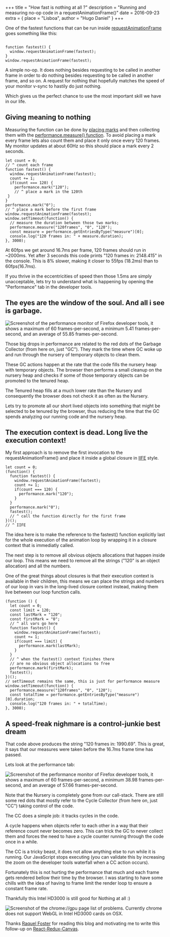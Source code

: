 +++
title = "How fast is nothing at all ?"
description = "Running and measuring no-op code in a requestAnimationFrame()"
date = 2016-09-23
extra = { place = "Lisboa", author = "Hugo Daniel" }
+++

One of the fastest functions that can be run inside [requestAnimationFrame](https://developer.mozilla.org/en-US/docs/Web/API/window/requestAnimationFrame) goes something like this:

```

function fastest() {
  window.requestAnimationFrame(fastest);
}
window.requestAnimationFrame(fastest);

```

A simple no-op. It does nothing besides requesting to be called in another frame in order to do nothing besides requesting to be called in another frame, and so on.
A request for nothing that hopefully matches the speed of your monitor v-sync to hastily do just nothing.

Which gives us the perfect chance to use the most important skill we have in our life.

## Giving meaning to nothing

Measuring the function can be done by [placing marks](https://developer.mozilla.org/en-US/docs/Web/API/Performance/mark) and then collecting them with the [performance.measure() function](https://developer.mozilla.org/en-US/docs/Web/API/Performance/measure). To avoid placing a mark every frame lets also count them and place it only once every 120 frames. My monitor updates at about 60Hz so this should place a mark every 2 seconds.

```
let count = 0;
// ^ count each frame
function fastest() {
  window.requestAnimationFrame(fastest);
  count += 1;
  if(count === 120) {
    performance.mark("120");
    // ^ place a mark in the 120th
 }
}
performance.mark("0");
// ^ place a mark before the first frame
window.requestAnimationFrame(fastest);
window.setTimeout(function() {
  // measure the duration between those two marks;
  performance.measure("120frames", "0", "120");
  const measure = performance.getEntriesByType("measure")[0];
  console.log("120 frames in: " + measure.duration);
}, 3000);

```

At 60fps we get around 16.7ms per frame, 120 frames should run in ~2000ms. Yet after 3 seconds this code prints "120 frames in: 2148.415" in the console.
This is 8% slower, making it closer to 55fps (18.2ms) than to 60fps(16.7ms).

If you thrive in the eccentricities of speed then those 1.5ms are simply unacceptable, lets try to understand what is happening by opening the "Performance" tab in the developer tools.

## The eyes are the window of the soul. And all i see is garbage.

![Screenshot of the performance monitor of Firefox developer tools, it shows a maximum of 60 frames-per-second, a minimum 5.41 frames-per-second, and an average of 55.85 frames-per-second.](/images/measure1.png)

Those big drops in performance are related to the red dots of the Garbage Collector (from here on, just "GC"). They mark the time where GC woke up and run through the nursery of temporary objects to clean them.

These GC actions happen at the rate that the code fills the nursery heap with temporary objects. The browser then performs a small cleanup on the nursery heap and checks if some of those temporary objects can be promoted to the tenured heap.

The Tenured heap fills at a much lower rate than the Nursery and consequently the browser does not check it as often as the Nursery.

Lets try to promote all our short lived objects into something that might be selected to be tenured by the browser, thus reducing the time that the GC spends analyzing our running code and the nursery heap.

## The execution context is dead. Long live the execution context!

My first approach is to remove the first invocation to the requestAnimationFrame() and place it inside a global closure in [IIFE](https://en.wikipedia.org/wiki/Immediately-invoked_function_expression) style.

```
let count = 0;
(function() {
  function fastest() {
    window.requestAnimationFrame(fastest);
    count += 1;
    if(count === 120) {
      performance.mark("120");
    }
  }
  performance.mark("0");
  fastest();
  // ^ call the function directly for the first frame
})();
// ^ IIFE
```

The idea here is to make the reference to the fastest() function explicitly last for the whole execution of the animation loop by wrapping it in a closure context that is immediatly called.

The next step is to remove all obvious objects allocations that happen inside our loop.
This means we need to remove all the strings ("120" is an object allocation) and all the numbers.

One of the great things about closures is that their execution context is available in their children, this means we can place the strings and numbers of our loop in vars in the long-lived closure context instead, making them live between our loop function calls.

```
(function () {
  let count = 0;
  const limit = 120;
  const lastMark = "120";
  const firstMark = "0";
  // ^ all vars go here
  function fastest() {
    window.requestAnimationFrame(fastest);
    count += 1;
    if(count === limit) {
      performance.mark(lastMark);
    }
  }
  // ^ when the fastest() context finishes there
  // are no obvious object allocations to free
  performance.mark(firstMark);
  fastest();
})();
// setTimeout remains the same, this is just for performance measure
window.setTimeout(function() {
  performance.measure("120frames", "0", "120");
  const totalTime = performance.getEntriesByType("measure")[0].duration;
  console.log("120 frames in: " + totalTime);
}, 3000);
```

## A speed-freak nighmare is a control-junkie best dream

That code above produces the string "120 frames in: 1990.69". This is great, it says that our measures were taken before the 16.7ms frame time has passed.

Lets look at the performance tab:

![Screenshot of the performance monitor of Firefox developer tools, it shows a maximum of 60 frames-per-second, a minimum 38.98 frames-per-second, and an average of 57.66 frames-per-second.](/images/measure2.png)

Note that the Nursery is completely gone from our call-stack. There are still some red dots that mostly refer to the Cycle Collector (from here on, just "CC") taking control of the code.

The CC does a simple job: it tracks cycles in the code.

A cycle happens when objects refer to each other in a way that their reference count never becomes zero. This can trick the GC to never collect them and forces the need to have a cycle counter running through the code once in a while.

The CC is a tricky beast, it does not allow anything else to run while it is running. Our JavaScript stops executing (you can validate this by increasing the zoom on the developer tools waterfall when a CC action occurs).

Fortunately this is not hurting the performance that much and each frame gets rendered bellow their time by the browser. I was starting to have some chills with the idea of having to frame limit the render loop to ensure a constant frame rate.

Thankfully this Intel HD3000 is still good for Nothing at all :)

![Screenshot of the chrome://gpu page list of problems. Currently chrome does not support WebGL in Intel HD3000 cards on OSX.](/images/intel.png)

Thanks [Raquel Foster](https://twitter.com/rqleve) for reading this blog and motivating me to write this follow-up on [React-Redux-Canvas](@/posts/2016-06-17-react-redux-canvas.md).
